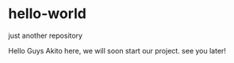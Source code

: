 # hello-world
just another repository

Hello Guys
Akito here, we will soon start our project.
see you later!
